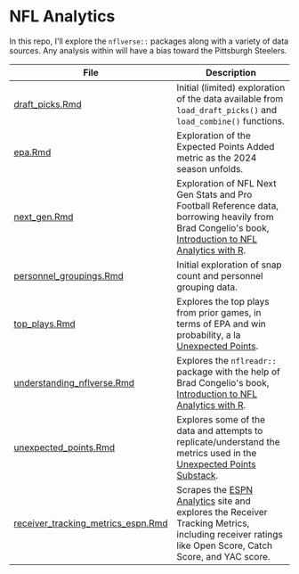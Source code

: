 # NFL Analytics 

In this repo, I'll explore the `nflverse::` packages along with a variety of data sources. Any analysis within will have a bias toward the Pittsburgh Steelers.

| File | Description |
|------|-------------|
| [draft_picks.Rmd](draft_picks.Rmd) | Initial (limited) exploration of the data available from `load_draft_picks()` and `load_combine()` functions. |
| [epa.Rmd](epa.Rmd) | Exploration of the Expected Points Added metric as the 2024 season unfolds. |
| [next_gen.Rmd](next_gen.Rmd) | Exploration of NFL Next Gen Stats and Pro Football Reference data, borrowing heavily from Brad Congelio's book, [Introduction to NFL Analytics with R](https://bradcongelio.com/nfl-analytics-with-r-book/). |
| [personnel_groupings.Rmd](personnel_groupings.Rmd) | Initial exploration of snap count and personnel grouping data. |
| [top_plays.Rmd](top_plays.Rmd) | Explores the top plays from prior games, in terms of EPA and win probability, a la [Unexpected Points](https://www.unexpectedpoints.com/). |
| [understanding_nflverse.Rmd](understanding_nflverse.Rmd) | Explores the `nflreadr::` package with the help of Brad Congelio's book, [Introduction to NFL Analytics with R](https://bradcongelio.com/nfl-analytics-with-r-book/). |
| [unexpected_points.Rmd](unexpected_points.Rmd) | Explores some of the data and attempts to replicate/understand the metrics used in the [Unexpected Points Substack](https://www.unexpectedpoints.com/). |
| [receiver_tracking_metrics_espn.Rmd](receiver_tracking_metrics_espn.Rmd) | Scrapes the [ESPN Analytics](https://espnanalytics.com/receivers) site and explores the Receiver Tracking Metrics, including receiver ratings like Open Score, Catch Score, and YAC score. |